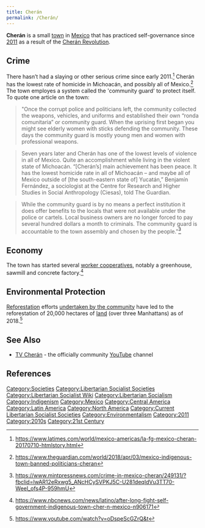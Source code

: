 ```yaml
---
title: Cherán
permalink: /Cherán/
---
```


**Cherán** is a small
[town](List_of_Libertarian_Socialist_Societies.md "wikilink") in
[Mexico](Mexico.md "wikilink") that has practiced self-governance since
[2011](Timeline_of_Libertarian_Socialism.md "wikilink") as a result of the
[Cherán Revolution](Cherán_Revolution.md "wikilink").

## Crime

There hasn’t had a slaying or other serious crime since early 2011.[^1]
Cherán has the lowest rate of homicide in Michoacán, and possibly all of
Mexico.[^2] The town employes a system called the 'community guard' to
protect itself. To quote one article on the town:

> "Once the corrupt police and politicians left, the community collected
> the weapons, vehicles, and uniforms and established their own “ronda
> comunitaria” or community guard. When the uprising first began you
> might see elderly women with sticks defending the community. These
> days the community guard is mostly young men and women with
> professional weapons.

> Seven years later and Cherán has one of the lowest levels of violence
> in all of Mexico. Quite an accomplishment while living in the violent
> state of Michoacán. “\[Cherán’s\] main achievement has been peace. It
> has the lowest homicide rate in all of Michoacán – and maybe all of
> Mexico outside of \[the south-eastern state of\] Yucatán,” Benjamín
> Fernández, a sociologist at the Centre for Research and Higher Studies
> in Social Anthropology (Ciesas), told The Guardian.

> While the community guard is by no means a perfect institution it does
> offer benefits to the locals that were not available under the police
> or cartels. Local business owners are no longer forced to pay several
> hundred dollars a month to criminals. The community guard is
> accountable to the town assembly and chosen by the people."[^3]

## Economy

The town has started several [worker
cooperatives](Worker_Cooperative.md "wikilink"), notably a greenhouse,
sawmill and concrete factory.[^4]

## Environmental Protection

[Reforestation](Reforestation.md "wikilink") efforts [undertaken by the
community](Community_Forestry.md "wikilink") have led to the reforestation
of 20,000 hectares of [land](land.md "wikilink") (over three Manhattans) as
of 2018.[^5]

## See Also

- [TV
  Cherán](https://www.youtube.com/channel/UCg4PDmk-wXOKN7cCdPPnxwQ) -
  the officially community [YouTube](YouTube.md "wikilink") channel

## References

<references />

[Category:Societies](Category:Societies.md "wikilink")
[Category:Libertarian Socialist
Societies](Category:Libertarian_Socialist_Societies.md "wikilink")
[Category:Libertarian Socialist
Wiki](Category:Libertarian_Socialist_Wiki.md "wikilink")
[Category:Libertarian
Socialism](Category:Libertarian_Socialism.md "wikilink")
[Category:Indigenism](Category:Indigenism.md "wikilink")
[Category:Mexico](Category:Mexico.md "wikilink") [Category:Central
America](Category:Central_America.md "wikilink") [Category:Latin
America](Category:Latin_America.md "wikilink") [Category:North
America](Category:North_America.md "wikilink") [Category:Current
Libertarian Socialist
Societies](Category:Current_Libertarian_Socialist_Societies.md "wikilink")
[Category:Environmentalism](Category:Environmentalism.md "wikilink")
[Category:2011](Category:2011.md "wikilink")
[Category:2010s](Category:2010s.md "wikilink") [Category:21st
Century](Category:21st_Century.md "wikilink")

[^1]: <https://www.latimes.com/world/mexico-americas/la-fg-mexico-cheran-20170710-htmlstory.html>

[^2]: <https://www.theguardian.com/world/2018/apr/03/mexico-indigenous-town-banned-politicians-cheran>

[^3]: <https://www.mintpressnews.com/crime-in-mexico-cheran/249131/?fbclid=IwAR12eRxwg5_ANcHCySVPKJ5C-U281deqIdVu3TT70-WeeI_ofs4P-959hmU>

[^4]: <https://www.nbcnews.com/news/latino/after-long-fight-self-government-indigenous-town-cher-n-mexico-n906171>

[^5]: <https://www.youtube.com/watch?v=oDspeScGZrQ&t>
